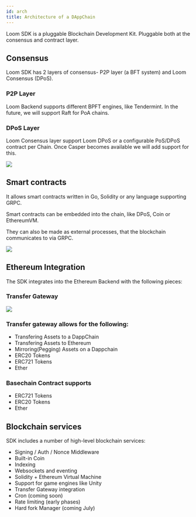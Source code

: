 ```yaml
---
id: arch
title: Architecture of a DAppChain
---
```


Loom SDK is a pluggable Blockchain Development Kit. Pluggable both at the consensus and contract layer.

## Consensus

Loom SDK has 2 layers of consensus- P2P layer (a BFT system) and Loom Consensus (DPoS).

### P2P Layer

Loom Backend supports different BPFT engines, like Tendermint. In the future, we will support Raft for PoA chains.

### DPoS Layer

Loom Consensus layer support Loom DPoS or a configurable PoS/DPoS contract per Chain. Once Casper becomes available we will add support for this.

![](/developers/img/loom-sdk-arch-overview.jpg)

## Smart contracts

It allows smart contracts written in Go, Solidity or any language supporting GRPC.

Smart contracts can be embedded into the chain, like DPoS, Coin or EthereumVM.

They can also be made as external processes, that the blockchain communicates to via GRPC.

![](/developers/img/loom-sdk-arch-contracts.jpg)

## Ethereum Integration

The SDK integrates into the Ethereum Backend with the following pieces:

### Transfer Gateway

![](/developers/img/loom-sdk-arch-plasma.jpg)

### Transfer gateway allows for the following:

* Transfering Assets to a DappChain
* Transfering Assets to Ethereum
* Mirroring(Pegging) Assets on a Dappchain
* ERC20 Tokens
* ERC721 Tokens
* Ether

### Basechain Contract supports

* ERC721 Tokens
* ERC20 Tokens
* Ether

## Blockchain services

SDK includes a number of high-level blockchain services:

* Signing / Auth / Nonce Middleware
* Built-in Coin
* Indexing
* Websockets and eventing
* Solidity + Ethereum Virtual Machine
* Support for game engines like Unity
* Transfer Gateway integration
* Cron (coming soon)
* Rate limiting (early phases)
* Hard fork Manager (coming July)